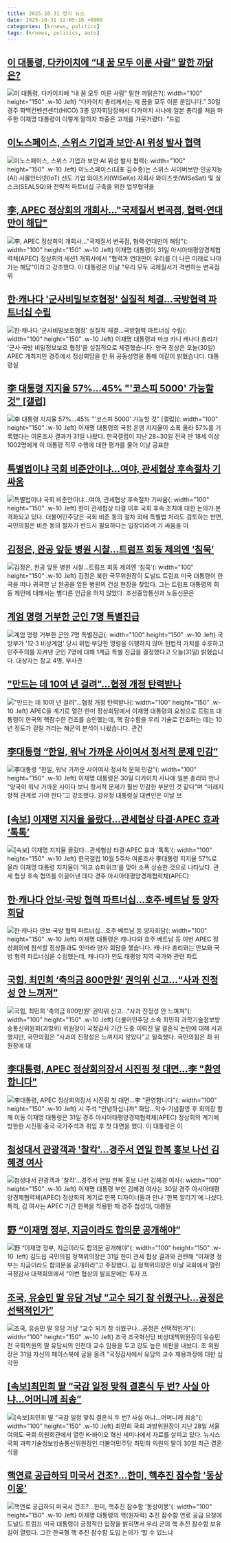 ```yaml
---
title: 2025.10.31 정치 뉴스
date: 2025-10-31 12:05:16 +0900
categories: [krnews, politics]
tags: [krnews, politics, auto]
---
```

## [이 대통령, 다카이치에 “내 꿈 모두 이룬 사람” 말한 까닭은?](https://n.news.naver.com/mnews/article/028/0002773821)

![이 대통령, 다카이치에 “내 꿈 모두 이룬 사람” 말한 까닭은?](https://mimgnews.pstatic.net/image/origin/028/2025/10/30/2773821.jpg?type=nf220_150){: width="100" height="150" .w-10 .left}
“다카이치 총리께서는 제 꿈을 모두 이룬 분입니다.” 30일 경주 화백컨벤션센터(HICO) 3층 양자회담장에서 다카이치 사나에 일본 총리를 처음 마주한 이재명 대통령이 이렇게 말하자 좌중은 고개를 갸웃거렸다. “드럼

## [이노스페이스, 스위스 기업과 보안·AI 위성 발사 협력](https://n.news.naver.com/mnews/article/030/0003365271)

![이노스페이스, 스위스 기업과 보안·AI 위성 발사 협력](https://mimgnews.pstatic.net/image/origin/030/2025/10/31/3365271.jpg?type=nf220_150){: width="100" height="150" .w-10 .left}
이노스페이스(대표 김수종)는 스위스 사이버보안·인공지능(AI)·사물인터넷(IoT) 선도 기업 와이즈키(WISeKe) 자회사 와이즈샛(WISeSat) 및 실스크(SEALSQ)와 전략적 파트너십 구축을 위한 업무협약을

## [李, APEC 정상회의 개회사…"국제질서 변곡점, 협력·연대만이 해답"](https://n.news.naver.com/mnews/article/014/0005427646)

![李, APEC 정상회의 개회사…"국제질서 변곡점, 협력·연대만이 해답"](https://mimgnews.pstatic.net/image/origin/014/2025/10/31/5427646.jpg?type=nf220_150){: width="100" height="150" .w-10 .left}
이재명 대통령이 31일 아시아태평양경제협력체(APEC) 정상회의 세션1 개회사에서 "협력과 연대만이 우리를 더 나은 미래로 나아가는 해답"이라고 강조했다. 이 대통령은 이날 "우리 모두 국제질서가 격변하는 변곡점 위

## [한·캐나다 '군사비밀보호협정' 실질적 체결…국방협력 파트너십 수립](https://n.news.naver.com/mnews/article/422/0000796480)

![한·캐나다 '군사비밀보호협정' 실질적 체결…국방협력 파트너십 수립](https://mimgnews.pstatic.net/image/origin/422/2025/10/30/796480.jpg?type=nf220_150){: width="100" height="150" .w-10 .left}
이재명 대통령과 마크 카니 캐나다 총리가 '군사·국방 비밀정보보호 협정'을 실질적으로 체결했습니다. 양국 정상은 오늘(30일) APEC 개최지인 경주에서 정상회담을 한 뒤 공동성명을 통해 이같이 밝혔습니다. 대통령실

## [李 대통령 지지율 57%…45% "'코스피 5000' 가능할 것" [갤럽]](https://n.news.naver.com/mnews/article/015/0005205066)

![李 대통령 지지율 57%…45% "'코스피 5000' 가능할 것" [갤럽]](https://mimgnews.pstatic.net/image/origin/015/2025/10/31/5205066.jpg?type=nf220_150){: width="100" height="150" .w-10 .left}
이재명 대통령의 국정 운영 지지율이 소폭 올라 57%를 기록했다는 여론조사 결과가 31일 나왔다. 한국갤럽이 지난 28~30일 전국 만 18세 이상 1002명에게 이 대통령 직무 수행에 대한 평가를 물어 이날 공표한

## [특별법이냐 국회 비준안이냐...여야, 관세협상 후속절차 기싸움](https://n.news.naver.com/mnews/article/277/0005672656)

![특별법이냐 국회 비준안이냐...여야, 관세협상 후속절차 기싸움](https://mimgnews.pstatic.net/image/origin/277/2025/10/31/5672656.jpg?type=nf220_150){: width="100" height="150" .w-10 .left}
한미 관세협상 타결 이후 국회 후속 조치에 대한 논의가 본격화되고 있다. 더불어민주당은 국회 비준 동의 절차 외에 특별법 처리도 검토하는 반면, 국민의힘은 비준 동의 절차가 반드시 필요하다는 입장이라며 기 싸움을 이

## [김정은, 완공 앞둔 병원 시찰…트럼프 회동 제의엔 ‘침묵’](https://n.news.naver.com/mnews/article/032/0003405772)

![김정은, 완공 앞둔 병원 시찰…트럼프 회동 제의엔 ‘침묵’](https://mimgnews.pstatic.net/image/origin/032/2025/10/31/3405772.jpg?type=nf220_150){: width="100" height="150" .w-10 .left}
김정은 북한 국무위원장이 도널드 트럼프 미국 대통령이 한국을 떠나 귀국한 날 완공을 앞둔 병원의 건설 현장을 찾았다. 그는 트럼프 대통령의 회동 제안에 대해서는 별다른 언급을 하지 않았다. 조선중앙통신과 노동신문은

## [계엄 명령 거부한 군인 7명 특별진급](https://n.news.naver.com/mnews/article/057/0001916222)

![계엄 명령 거부한 군인 7명 특별진급](https://mimgnews.pstatic.net/image/origin/057/2025/10/31/1916222.jpg?type=nf220_150){: width="100" height="150" .w-10 .left}
국방부가 '12·3 비상계엄' 당시 위법·부당한 명령을 이행하지 않아 헌법적 가치를 수호하고 민주주의를 지켜낸 군인 7명에 대해 1계급 특별 진급을 결정했다고 오늘(31일) 밝혔습니다. 대상자는 장교 4명, 부사관

## ["만드는 데 10여 년 걸려"…협정 개정 탄력받나](https://n.news.naver.com/mnews/article/055/0001304290)

!["만드는 데 10여 년 걸려"…협정 개정 탄력받나](https://mimgnews.pstatic.net/image/origin/055/2025/10/31/1304290.jpg?type=nf220_150){: width="100" height="150" .w-10 .left}
APEC을 계기로 열린 한미 정상회담에서 이재명 대통령의 요청으로 트럼프 대통령이 한국의 핵잠수한 건조를 승인했는데, 핵 잠수함을 우리 기술로 건조하는 데는 10년 정도가 걸릴 거라는 해군의 분석이 나왔습니다. 관건

## [李대통령 “한일, 워낙 가까운 사이여서 정서적 문제 민감”](https://n.news.naver.com/mnews/article/029/0002990541)

![李대통령 “한일, 워낙 가까운 사이여서 정서적 문제 민감”](https://mimgnews.pstatic.net/image/origin/029/2025/10/31/2990541.jpg?type=nf220_150){: width="100" height="150" .w-10 .left}
이재명 대통령은 30일 다카이치 사나에 일본 총리와 만나 “양국이 워낙 가까운 사이다 보니 정서적 문제가 훨씬 민감한 부분인 것 같다”며 “미래지향적 관계로 가야 한다”고 강조했다. 강유정 대통령실 대변인은 이날 브

## [[속보] 이재명 지지율 올랐다…관세협상 타결·APEC 효과 ‘톡톡’](https://n.news.naver.com/mnews/article/009/0005582378)

![[속보] 이재명 지지율 올랐다…관세협상 타결·APEC 효과 ‘톡톡’](https://mimgnews.pstatic.net/image/origin/009/2025/10/31/5582378.jpg?type=nf220_150){: width="100" height="150" .w-10 .left}
한국갤럽 10월 5주차 여론조사 李대통령 지지율 57%로 올라 이재명 대통령 지지율이 ‘외교 슈퍼위크’를 맞아 소폭 상승한 것으로 나타났다. 관세 협상 후속 협의를 이끌어낸 데다 경주 아시아태평양경제협력체(APEC)

## [한·캐나다 안보·국방 협력 파트너십…호주·베트남 등 양자회담](https://n.news.naver.com/mnews/article/056/0012057235)

![한·캐나다 안보·국방 협력 파트너십…호주·베트남 등 양자회담](https://mimgnews.pstatic.net/image/origin/056/2025/10/30/12057235.jpg?type=nf220_150){: width="100" height="150" .w-10 .left}
이재명 대통령은 캐나다와 호주 베트남 등 이번 APEC 정상회의에 참석할 정상들과도 잇따라 양자 회담을 했습니다. 캐나다 총리와는 안보와 국방 협력 파트너십을 수립했는데, 캐나다가 인도 태평양 지역 국가와 관련 파트

## [국힘, 최민희 ‘축의금 800만원’ 권익위 신고…“사과 진정성 안 느껴져”](https://n.news.naver.com/mnews/article/028/0002773895)

![국힘, 최민희 ‘축의금 800만원’ 권익위 신고…“사과 진정성 안 느껴져”](https://mimgnews.pstatic.net/image/origin/028/2025/10/31/2773895.jpg?type=nf220_150){: width="100" height="150" .w-10 .left}
더불어민주당 소속 최민희 과학기술정보방송통신위원회(과방위) 위원장이 국정감사 기간 도중 이뤄진 딸 결혼식 논란에 대해 사과했지만, 국민의힘은 “사과의 진정성은 느껴지지 않았다”고 일축했다. 국민의힘은 최 위원장에 대

## [李대통령, APEC 정상회의장서 시진핑 첫 대면…李 "환영합니다"](https://n.news.naver.com/mnews/article/586/0000114937)

![李대통령, APEC 정상회의장서 시진핑 첫 대면…李 "환영합니다"](https://mimgnews.pstatic.net/image/origin/586/2025/10/31/114937.jpg?type=nf220_150){: width="100" height="150" .w-10 .left}
시 주석 "안녕하십니까" 화답…악수·기념촬영 후 회의장 함께 이동 이재명 대통령은 31일 경주 아시아태평양경제협력체(APEC) 정상회의 계기에 방한한 시진핑 중국 국가주석과 취임 후 첫 대면을 했다. 이 대통령은 이

## [첨성대서 관광객과 '찰칵'…경주서 연일 한복 홍보 나선 김혜경 여사](https://n.news.naver.com/mnews/article/277/0005672513)

![첨성대서 관광객과 '찰칵'…경주서 연일 한복 홍보 나선 김혜경 여사](https://mimgnews.pstatic.net/image/origin/277/2025/10/31/5672513.jpg?type=nf220_150){: width="100" height="150" .w-10 .left}
이재명 대통령 부인 김혜경 여사는 30일 경주 아시아태평양경제협력체(APEC) 정상회의 계기로 한복 디자이너들과 만나 '한복 알리기'에 나섰다. 특히, 김 여사는 APEC 기간 한복을 착용한 채 경주 첨성대, 대릉원

## [野 “이재명 정부, 지금이라도 합의문 공개해야”](https://n.news.naver.com/mnews/article/022/0004079189)

![野 “이재명 정부, 지금이라도 합의문 공개해야”](https://mimgnews.pstatic.net/image/origin/022/2025/10/31/4079189.jpg?type=nf220_150){: width="100" height="150" .w-10 .left}
김도읍 국민의힘 정책위의장은 31일 한미 관세 협상 결과와 관련해 “이재명 정부는 지금이라도 합의문을 공개하라”고 주장했다. 김 정책위의장은 이날 국회에서 열린 국정감사 대책회의에서 “이번 협상의 발표문에는 투자 프

## [조국, 유승민 딸 유담 겨냥 “교수 되기 참 쉬웠구나…공정은 선택적인가”](https://n.news.naver.com/mnews/article/666/0000086675)

![조국, 유승민 딸 유담 겨냥 “교수 되기 참 쉬웠구나…공정은 선택적인가”](https://mimgnews.pstatic.net/image/origin/666/2025/10/31/86675.jpg?type=nf220_150){: width="100" height="150" .w-10 .left}
조국 조국혁신당 비상대책위원장이 유승민 전 국회의원의 딸 유담씨의 인천대 교수 임용을 두고 강도 높은 비판을 내놨다. 조 위원장은 31일 자신의 페이스북에 글을 올려 “국정감사에서 유담의 교수 채용과정에 대한 심각한

## [[속보]최민희 딸 “국감 일정 맞춰 결혼식 두 번? 사실 아냐…어머니께 죄송”](https://n.news.naver.com/mnews/article/021/0002746451)

![[속보]최민희 딸 “국감 일정 맞춰 결혼식 두 번? 사실 아냐…어머니께 죄송”](https://mimgnews.pstatic.net/image/origin/021/2025/10/30/2746451.jpg?type=nf220_150){: width="100" height="150" .w-10 .left}
최민희 국회 과방위원장이 지난 28일 서울 여의도 국회 의원회관에서 열린 K-바이오 혁신 세미나에서 자료를 살피고 있다. 뉴시스 국회 과학기술정보방송통신위원장인 더불어민주당 최민희 의원의 딸이 30일 최근 결혼식을

## [핵연료 공급하되 미국서 건조?…한미, 핵추진 잠수함 '동상이몽'](https://n.news.naver.com/mnews/article/018/0006151379)

![핵연료 공급하되 미국서 건조?…한미, 핵추진 잠수함 '동상이몽'](https://mimgnews.pstatic.net/image/origin/018/2025/10/30/6151379.jpg?type=nf220_150){: width="100" height="150" .w-10 .left}
이재명 대통령의 핵(원자력) 추진 잠수함 연료 공급 요청에 도널드 트럼프 미국 대통령이 긍정적인 입장을 밝히면서 우리 군의 핵 추진 잠수함 보유 길이 열렸다. 그간 한국형 핵 추진 잠수함 도입 논의가 ‘할 수 있느냐

